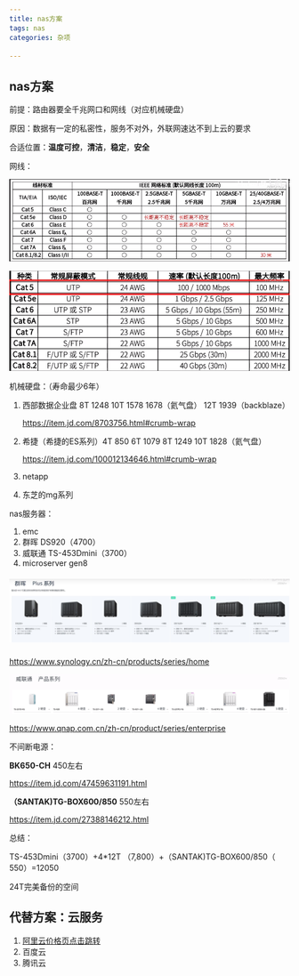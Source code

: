 ```yaml
---
title: nas方案
tags: nas
categories: 杂项

---
```




## nas方案

前提：路由器要全千兆网口和网线（对应机械硬盘）

原因：数据有一定的私密性，服务不对外，外联网速达不到上云的要求

合适位置：**温度可控**，**清洁**，**稳定**，**安全**

<!-- more -->

网线：

![image-20210407153352145](https://raw.githubusercontent.com/che77a38/blogImage/main/image-20210407153352145.png)

![image-20210407153558825](https://raw.githubusercontent.com/che77a38/blogImage/main/image-20210407153558825.png)

机械硬盘：（寿命最少6年）

1. 西部数据企业盘  8T 1248 10T 1578  1678（氦气盘） 12T  1939（backblaze）

   https://item.jd.com/8703756.html#crumb-wrap

2. 希捷（希捷的ES系列）4T 850   6T 1079  8T 1249 10T 1828（氦气盘）

   https://item.jd.com/100012134646.html#crumb-wrap

3. netapp

4. 东芝的mg系列

nas服务器：

1. emc
2. 群晖   DS920（4700）
3. 威联通   TS-453Dmini（3700）
4. microserver gen8

##### <img src="https://raw.githubusercontent.com/che77a38/blogImage/main/image-20210407145052565.png" alt="image-20210407145052565" style="zoom:150%;" />

https://www.synology.cn/zh-cn/products/series/home

![image-20210407145118090](https://raw.githubusercontent.com/che77a38/blogImage/main/image-20210407145118090.png)

https://www.qnap.com.cn/zh-cn/product/series/enterprise



不间断电源：

**BK650-CH** 450左右

https://item.jd.com/47459631191.html

**（SANTAK)TG-BOX600/850** 550左右

https://item.jd.com/27388146212.html

总结：

TS-453Dmini（3700）+4*12T （7,800）+（SANTAK)TG-BOX600/850（ 550）=12050

24T完美备份的空间



## 代替方案：云服务

1. [阿里云价格页点击跳转](https://www.aliyun.com/price/product?spm=5176.22414175.5694434980.4.17657bd75iMAOB#/oss/detail)
2. 百度云
3. 腾讯云

